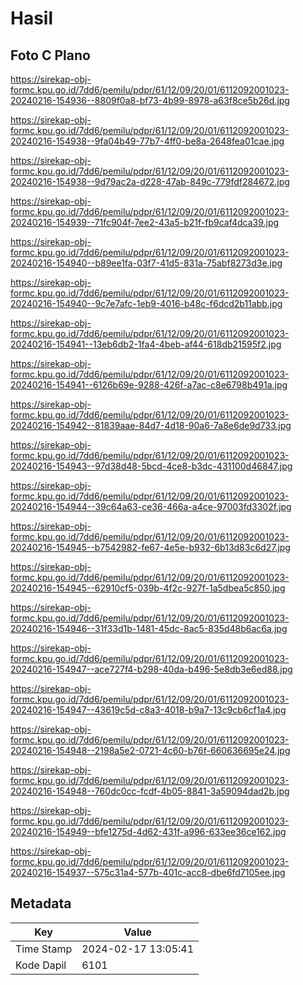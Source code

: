 # Hasil

## Foto C Plano

https://sirekap-obj-formc.kpu.go.id/7dd6/pemilu/pdpr/61/12/09/20/01/6112092001023-20240216-154936--8809f0a8-bf73-4b99-8978-a63f8ce5b26d.jpg

https://sirekap-obj-formc.kpu.go.id/7dd6/pemilu/pdpr/61/12/09/20/01/6112092001023-20240216-154938--9fa04b49-77b7-4ff0-be8a-2648fea01cae.jpg

https://sirekap-obj-formc.kpu.go.id/7dd6/pemilu/pdpr/61/12/09/20/01/6112092001023-20240216-154938--9d79ac2a-d228-47ab-849c-779fdf284672.jpg

https://sirekap-obj-formc.kpu.go.id/7dd6/pemilu/pdpr/61/12/09/20/01/6112092001023-20240216-154939--71fc904f-7ee2-43a5-b21f-fb9caf4dca39.jpg

https://sirekap-obj-formc.kpu.go.id/7dd6/pemilu/pdpr/61/12/09/20/01/6112092001023-20240216-154940--b89ee1fa-03f7-41d5-831a-75abf8273d3e.jpg

https://sirekap-obj-formc.kpu.go.id/7dd6/pemilu/pdpr/61/12/09/20/01/6112092001023-20240216-154940--9c7e7afc-1eb9-4016-b48c-f6dcd2b11abb.jpg

https://sirekap-obj-formc.kpu.go.id/7dd6/pemilu/pdpr/61/12/09/20/01/6112092001023-20240216-154941--13eb6db2-1fa4-4beb-af44-618db21595f2.jpg

https://sirekap-obj-formc.kpu.go.id/7dd6/pemilu/pdpr/61/12/09/20/01/6112092001023-20240216-154941--6126b69e-9288-426f-a7ac-c8e6798b491a.jpg

https://sirekap-obj-formc.kpu.go.id/7dd6/pemilu/pdpr/61/12/09/20/01/6112092001023-20240216-154942--81839aae-84d7-4d18-90a6-7a8e6de9d733.jpg

https://sirekap-obj-formc.kpu.go.id/7dd6/pemilu/pdpr/61/12/09/20/01/6112092001023-20240216-154943--97d38d48-5bcd-4ce8-b3dc-431100d46847.jpg

https://sirekap-obj-formc.kpu.go.id/7dd6/pemilu/pdpr/61/12/09/20/01/6112092001023-20240216-154944--39c64a63-ce36-466a-a4ce-97003fd3302f.jpg

https://sirekap-obj-formc.kpu.go.id/7dd6/pemilu/pdpr/61/12/09/20/01/6112092001023-20240216-154945--b7542982-fe67-4e5e-b932-6b13d83c6d27.jpg

https://sirekap-obj-formc.kpu.go.id/7dd6/pemilu/pdpr/61/12/09/20/01/6112092001023-20240216-154945--62910cf5-039b-4f2c-927f-1a5dbea5c850.jpg

https://sirekap-obj-formc.kpu.go.id/7dd6/pemilu/pdpr/61/12/09/20/01/6112092001023-20240216-154946--31f33d1b-1481-45dc-8ac5-835d48b6ac6a.jpg

https://sirekap-obj-formc.kpu.go.id/7dd6/pemilu/pdpr/61/12/09/20/01/6112092001023-20240216-154947--ace727f4-b298-40da-b496-5e8db3e6ed88.jpg

https://sirekap-obj-formc.kpu.go.id/7dd6/pemilu/pdpr/61/12/09/20/01/6112092001023-20240216-154947--43619c5d-c8a3-4018-b9a7-13c9cb6cf1a4.jpg

https://sirekap-obj-formc.kpu.go.id/7dd6/pemilu/pdpr/61/12/09/20/01/6112092001023-20240216-154948--2198a5e2-0721-4c60-b76f-660636695e24.jpg

https://sirekap-obj-formc.kpu.go.id/7dd6/pemilu/pdpr/61/12/09/20/01/6112092001023-20240216-154948--760dc0cc-fcdf-4b05-8841-3a59094dad2b.jpg

https://sirekap-obj-formc.kpu.go.id/7dd6/pemilu/pdpr/61/12/09/20/01/6112092001023-20240216-154949--bfe1275d-4d62-431f-a996-633ee36ce162.jpg

https://sirekap-obj-formc.kpu.go.id/7dd6/pemilu/pdpr/61/12/09/20/01/6112092001023-20240216-154937--575c31a4-577b-401c-acc8-dbe6fd7105ee.jpg


## Metadata

| Key        | Value               |
| ---------- | ------------------- |
| Time Stamp | 2024-02-17 13:05:41 |
| Kode Dapil | 6101                |



